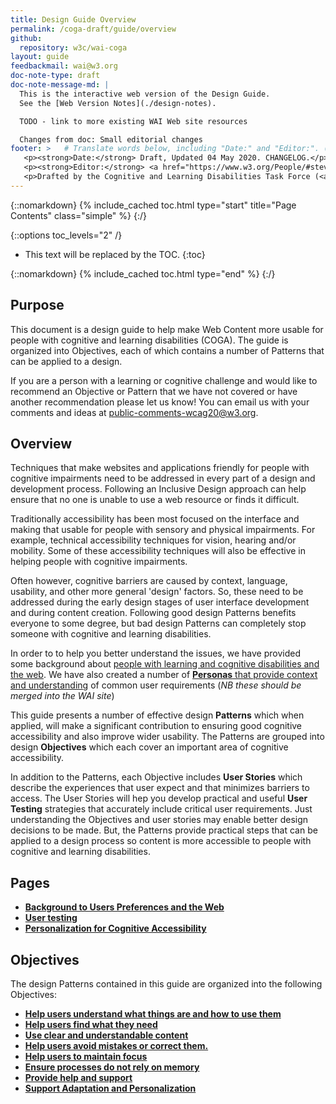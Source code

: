 ```yaml
---
title: Design Guide Overview
permalink: /coga-draft/guide/overview
github:
  repository: w3c/wai-coga
layout: guide
feedbackmail: wai@w3.org
doc-note-type: draft
doc-note-message-md: |
  This is the interactive web version of the Design Guide. 
  See the [Web Version Notes](./design-notes).

  TODO - link to more existing WAI Web site resources

  Changes from doc: Small editorial changes
footer: >   # Translate words below, including "Date:" and "Editor:". (Do not update the date.)
   <p><strong>Date:</strong> Draft, Updated 04 May 2020. CHANGELOG.</p>
   <p><strong>Editor:</strong> <a href="https://www.w3.org/People/#stevelee">Steve Lee</a>.</p>
   <p>Drafted by the Cognitive and Learning Disabilities Task Force (<a href="https://www.w3.org/WAI/GL/task-forces/coga/">CoGa TF</a>) for the Accessible Platform Architecture Working Group (<a href="https://www.w3.org/WAI/GL/">APA</a>) and Accessibility Guidelines Working Group (<a href="https://www.w3.org/WAI/APA/">AGWG</a>) with support from the <abbr title="European Commission">EC</abbr> <a href="https://www.w3.org/WAI/about/projects/easy-reading/">Easy Reading project</a>.</p>
---
```


{::nomarkdown}
{% include_cached toc.html type="start" title="Page Contents" class="simple" %}
{:/}

{::options toc_levels="2" /}

- This text will be replaced by the TOC.
  {:toc}

{::nomarkdown}
{% include_cached toc.html type="end" %}
{:/}

## Purpose

This document is a design guide to help make Web Content more usable for people with cognitive and learning disabilities (COGA). The guide is organized into Objectives, each of which contains a number of Patterns that can be applied to a design.

If you are a person with a learning or cognitive challenge and would like to recommend an Objective or Pattern that we have not covered or have another recommendation please let us know! You can email us with your comments and ideas at public-comments-wcag20@w3.org.

## Overview

Techniques that make websites and applications friendly for people with cognitive impairments need to be addressed in every part of a design and development process. Following an Inclusive Design approach can help ensure that no one is unable to use a web resource or finds it difficult.

Traditionally accessibility has been most focused on the interface and making that usable for people with sensory and physical impairments. For example, technical accessibility techniques for vision, hearing and/or mobility. Some of these accessibility techniques will also be effective in helping people with cognitive impairments.

Often however, cognitive barriers are caused by context, language, usability, and other more general 'design' factors. So, these need to be addressed during the early design stages of user interface development and during content creation. Following good design Patterns benefits everyone to some degree, but bad design Patterns can completely stop someone with cognitive and learning disabilities.

In order to to help you better understand the issues, we have provided some background about [people with learning and cognitive disabilities and the web](https://raw.githack.com/w3c/coga/add-missing-sections/content-usable/#background). We have also created a number of [**Personas** that provide context and understanding](https://raw.githack.com/w3c/coga/add-missing-sections/persona/index.html) of common user requirements (_NB these should be merged into the WAI site_)

This guide presents a number of effective design **Patterns** which when applied, will make a significant contribution to ensuring good cognitive accessibility and also improve wider usability. The Patterns are grouped into design **Objectives** which each cover an important area of cognitive accessibility.

In addition to the Patterns, each Objective includes **User Stories** which describe the experiences that user expect and that minimizes barriers to access. The User Stories will hep you develop practical and useful **User Testing** strategies that accurately include critical user requirements. Just understanding the Objectives and user stories may enable better design decisions to be made. But, the Patterns provide practical steps that can be applied to a design process so content is more accessible to people with cognitive and learning disabilities.

## Pages

- **[Background to Users Preferences and the Web](./background)**
- **[User testing](./testing)**
- **[Personalization for Cognitive Accessibility](./testing)**

## Objectives

The design Patterns contained in this guide are organized into the following Objectives:

- **[Help users understand what things are and how to use them](./understandable)**
- **[Help users find what they need](./findable)**
- **[Use clear and understandable content](./clear)**
- **[Help users avoid mistakes or correct them.](./certain)**
- **[Help users to maintain focus](./engrossing)**
- **[Ensure processes do not rely on memory](./forgettable)**
- **[Provide help and support](./helpful)**
- **[Support Adaptation and Personalization](./adaptable)**
